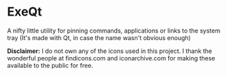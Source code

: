 # ExeQt
A nifty little utility for pinning commands, applications or links to the system tray (It's made with Qt, in case the name wasn't obvious enough)

**Disclaimer:**
I do not own any of the icons used in this project. I thank the wonderful people at findicons.com and iconarchive.com for making these available to the public for free.

